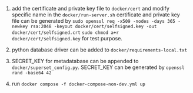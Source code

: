 1. add the certificate and private key file to `docker/cert` and modify specific name in the `docker/run-server.sh`
certificate and private key file can be generated by 
`sudo openssl req -x509 -nodes -days 365 -newkey rsa:2048 -keyout docker/cert/selfsigned.key -out docker/cert/selfsigned.crt` 
`sudo chmod a+r docker/cert/selfsigned.key`
for test purpose.

2. python database driver can be added to `docker/requirements-local.txt`

3. SECRET_KEY for metadatabase can be appended to `docker/superset_config.py`. SECRET_KEY can be generated by `openssl rand -base64 42`

4. run `docker compose -f docker-compose-non-dev.yml up`